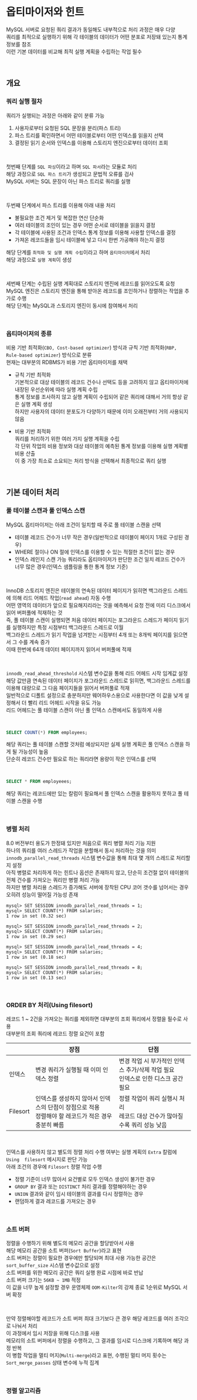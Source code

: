# 옵티마이저와 힌트
MySQL 서버로 요청된 쿼리 결과가 동일해도 내부적으로 처리 과정은 매우 다양  
쿼리를 최적으로 실행하기 위해 각 테이블의 데이터가 어떤 분포로 저장돼 있는지 통계 정보를 참조  
이런 기본 데이터를 비교해 최적 실행 계획을 수립하는 작업 필수  

<br>

## 개요

### 쿼리 실행 절차
쿼리가 실행되는 과정은 아래와 같이 분류 가능  
1.  사용자로부터 요청된 SQL 문장을 분리(파스 트리)  
2.  파스 트리를 확인하면서 어떤 테이블로부터 어떤 인덱스를 읽을지 선택  
3.  결정된 읽기 순서와 인덱스를 이용해 스토리지 엔진으로부터 데이터 조회  

<br>

첫번째 단계를 `SQL 파싱`이라고 하며 `SQL 파서`라는 모듈로 처리  
해당 과정으로 `SQL 파스 트리`가 생성되고 문법적 오류를 검사  
MySQL 서버는 SQL 문장이 아닌 파스 트리로 쿼리를 실행  

<br>

두번쨰 단계에서 파스 트리를 이용해 아래 내용 처리
- 불필요한 조건 제거 및 복잡한 연산 단순화  
- 여러 테이블의 조인이 있는 경우 어떤 순서로 테이블을 읽을지 결정  
- 각 테이블에 사용된 조건과 인덱스 통계 정보를 이용해 사용할 인덱스를 결정  
- 가져온 레코드들을 임시 테이블에 넣고 다시 한번 가공해야 하는지 결정  

해당 단계를 `최적화 및 실행 계획 수립`이라고 하며 `옵티마이저`에서 처리  
해당 과정으로 `실행 계획`이 생성  

<br>

세번째 단계는 수립된 실행 계획대로 스토리지 엔진에 레코드를 읽어오도록 요청  
MySQL 엔진은 스토리지 엔진을 통해 받아온 레코드를 조인하거나 정렬하는 작업을 추가로 수행  
해당 단계는 MySQL과 스토리지 엔진이 동시에 참여해서 처리  

<br>

### 옵티마이저의 종류
비용 기반 최적화(`CBO, Cost-based optimizer`) 방식과 규칙 기반 최적화(`RBP, Rule-based optimizer`) 방식으로 분류  
현재는 대부분의 RDBMS가 비용 기반 옵티마이저를 채택  
- 규칙 기반 최적화  
  기본적으로 대상 테이블의 레코드 건수나 선택도 등을 고려하지 않고 옵티마이저에 내장된 우선순위에 따라 실행 계획 수립  
  통계 정보를 조사하지 않고 실행 계획이 수립되어 같은 쿼리에 대해서 거의 항상 같은 실행 계획 생성  
  하지만 사용자의 데이터 분포도가 다양하기 때문에 이미 오래전부터 거의 사용되지 않음  
  
- 비용 기반 최적화  
  쿼리를 처리하기 위한 여러 가지 실행 계획을 수립  
  각 단위 작업의 비용 정보와 대상 테이블의 예측된 통계 정보를 이용해 실행 계획별 비용 산출  
  이 중 가장 최소로 소요되는 처리 방식을 선택해서 최종적으로 쿼리 실행  

<br>

## 기본 데이터 처리

### 풀 테이블 스캔과 풀 인덱스 스캔
MySQL 옵티마이저는 아래 조건이 일치할 때 주로 풀 테이블 스캔을 선택  
- 테이블 레코드 건수가 너무 작은 경우(일반적으로 테이블이 페이지 1개로 구성된 경우)  
- WHERE 절이나 ON 절에 인덱스를 이용할 수 있는 적절한 조건이 없는 경우  
- 인덱스 레인지 스캔 가능 쿼리라도 옵티마이저가 판단한 조건 일치 레코드 건수가 너무 많은 경우(인덱스 샘플링을 통한 통계 정보 기준)  

<br>

InnoDB 스토리지 엔진은 테이블의 연속된 데이터 페이지가 읽히면 백그라운드 스레드에 의해 리드 어헤드 작업(`read ahead`) 자동 수행  
어떤 영역의 데이터가 앞으로 필요해지리라는 것을 예측해서 요청 전에 미리 디스크에서 읽어 버퍼풀에 적재하는 것  
즉, 풀 테이블 스캔이 실행되면 처음 데이터 페이지는 포그라운드 스레드가 페이지 읽기를 실행하지만 특정 시점부터 백그라운드 스레드로 이월  
백그라운드 스레드가 읽기 작업을 넘겨받는 시점부터 4개 또는 8개씩 페이지를 읽으면서 그 수를 계속 증가  
이때 한번에 64개 데이터 페이지까지 읽어서 버퍼풀에 적재  

<br>

`innodb_read_ahead_threshold` 시스템 변수값을 통해 리드 어헤드 시작 임계값 설정  
해당 값만큼 연속된 데이터 페이지가 포그라운드 스레드로 읽히면, 백그라운드 스레드를 이용해 대량으로 그 다음 페이지들을 읽어서 버퍼풀로 적재  
일반적으로 디폴트 설정으로 충분하지만 웨어하우스용으로 사용한다면 이 값을 낮게 설정해서 더 빨리 리드 어헤드 시작을 유도 가능  
리드 어헤드는 풀 테이블 스캔이 아닌 풀 인덱스 스캔에서도 동일하게 사용  

<br>

```sql
SELECT COUNT(*) FROM employees;
```

해당 쿼리는 풀 테이블 스캔할 것처럼 예상되지만 실제 실행 계획은 풀 인덱스 스캔을 하게 될 가능성이 높음  
단순히 레코드 건수만 필요로 하는 쿼리라면 용량이 작은 인덱스를 선택  

<br>

```sql
SELECT * FROM employeees;
```

해당 쿼리는 레코드에만 있는 칼럼이 필요해서 풀 인덱스 스캔을 활용하지 못하고 풀 테이블 스캔을 수행  

<br>

### 병렬 처리
8.0 버전부터 용도가 한정돼 있지만 처음으로 쿼리 병렬 처리 기능 지원  
하나의 쿼리를 여러 스레드가 작업을 분할해서 동시 처리하는 것을 의미  
`innodb_parallel_read_threads` 시스템 변수값을 통해 최대 몇 개의 스레드로 처리할지 설정  
아직 병렬로 처리하게 하는 힌트나 옵션은 존재하지 않고, 단순히 조건절 없이 테이블의 전체 건수를 가져오는 쿼리만 병렬 처리 가능  
하지만 병렬 처리용 스레드가 증가해도 서버에 장착된 CPU 코어 갯수를 넘어서는 경우 오히려 성능이 떨어질 가능성 존재  

```
mysql> SET SESSION innodb_parallel_read_threads = 1;
mysql> SELECT COUNT(*) FROM salaries;
1 row in set (0.32 sec)

mysql> SET SESSION innodb_parallel_read_threads = 2;
mysql> SELECT COUNT(*) FROM salaries;
1 row in set (0.29 sec)

mysql> SET SESSION innodb_parallel_read_threads = 4;
mysql> SELECT COUNT(*) FROM salaries;
1 row in set (0.18 sec)

mysql> SET SESSION innodb_parallel_read_threads = 8;
mysql> SELECT COUNT(*) FROM salaries;
1 row in set (0.13 sec)
```

<br>

### ORDER BY 처리(Using filesort)
레코드 1 ~ 2건을 가져오는 쿼리를 제외하면 대부분의 조회 쿼리에서 정렬을 필수로 사용  
대부분의 조회 쿼리에 레코드 정렬 요건이 포함  

|  | 장점 | 단점 |
|--|--|--|
| 인덱스 | 변경 쿼리가 실행될 때 이미 인덱스 정렬 | 변경 작업 시 부가적인 인덱스 추가/삭제 작업 필요 <br> 인덱스로 인한 디스크 공간 필요 |
| Filesort | 인덱스를 생성하지 않아서 인덱스의 단점이 장점으로 적용 <br> 정렬해야 할 레코드가 적은 경우 충분히 빠름 | 정렬 작업이 쿼리 실행시 처리 <br> 레코드 대상 건수가 많아질수록 쿼리 성능 낮음 |

<br>

인덱스를 사용하지 않고 별도의 정렬 처리 수행 여부는 실행 계획의 `Extra` 칼럼에 `Using  filesort` 메시지로 판단 가능  
아래 조건의 경우에 `Filesort` 정렬 작업 수행  
- 정렬 기준이 너무 많아서 요건별로 모두 인덱스 생성이 불가한 경우  
- `GROUP BY` 결과 또는 `DISTINCT` 처리 결과를 정렬해야하는 경우  
- `UNION` 결과와 같이 임시 테이블의 결과를 다시 정렬하는 경우  
- 랜덤하게 결과 레코드를 가져오는 경우  

<br>

### 소트 버퍼
정렬을 수행하기 위해 별도의 메모리 공간을 할당받아서 사용  
해당 메모리 공간을 소트 버퍼(`Sort Buffer`)라고 표현  
소트 버퍼는 정렬이 필요한 경우에만 할당되며 최대 사용 가능한 공간은 `sort_buffer_size` 시스템 변수값으로 설정  
소트 버퍼를 위한 메모리 공간은 쿼리 실행 완료 시점에 바로 반납  
소트 버퍼 크기는 `56KB ~ 1MB` 적정  
이 값을 너무 높게 설정할 경우 운영체제 `OOM-Kilter`의 강제 종료 1순위로 MySQL 서버 확정  

<br>

만약 정렬해야할 레코드가 소트 버퍼 최대 크기보다 큰 경우 해당 레코드를 여러 조각으로 나눠서 처리  
이 과정에서 임시 저장을 위해 디스크를 사용  
메모리의 소트 버퍼에서 정렬을 수행하고, 그 결과를 임시로 디스크에 기록하며 해당 과정 반복  
이 병합 작업을 멀티 머지(`Multi-merge`)라고 표현, 수행된 멀티 머지 횟수는 `Sort_merge_passes` 상태 변수에 누적 집계  

<br>

### 정렬 알고리즘













